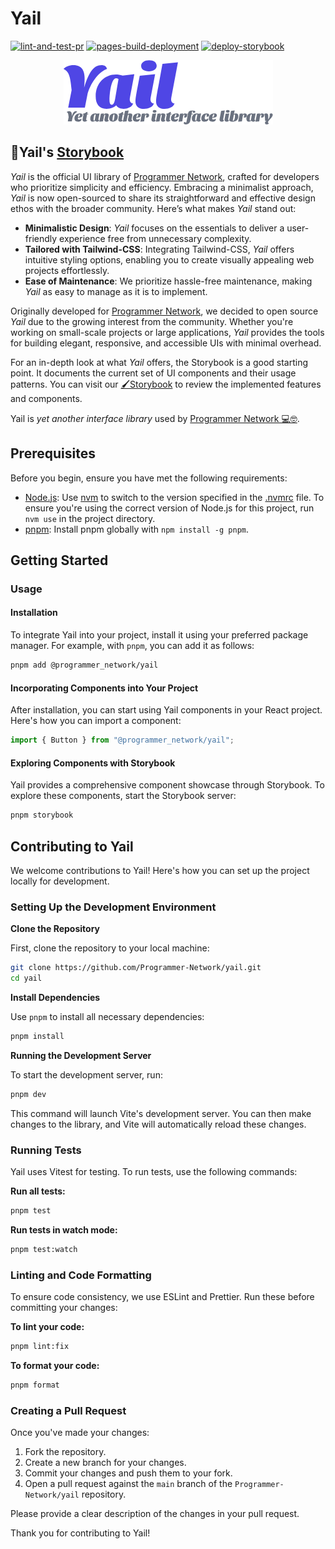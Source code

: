 # Yail

[![lint-and-test-pr](https://github.com/Programmer-Network/yail/actions/workflows/lint-and-test.yaml/badge.svg)](https://github.com/Programmer-Network/yail/actions/workflows/lint-and-test.yaml)
[![pages-build-deployment](https://github.com/Programmer-Network/yail/actions/workflows/pages/pages-build-deployment/badge.svg)](https://github.com/Programmer-Network/yail/actions/workflows/pages/pages-build-deployment)
[![deploy-storybook](https://github.com/Programmer-Network/yail/actions/workflows/deploy-storybook.yaml/badge.svg)](https://github.com/Programmer-Network/yail/actions/workflows/deploy-storybook.yaml)

<p align="center">
  <img src="./assets/images/yail-logo.png">
</p>

## 🎨Yail's [Storybook](https://yail.programmer.network)

_Yail_ is the official UI library of
[Programmer Network](https://programmer.network), crafted for developers who
prioritize simplicity and efficiency. Embracing a minimalist approach, _Yail_ is
now open-sourced to share its straightforward and effective design ethos with
the broader community. Here’s what makes _Yail_ stand out:

- **Minimalistic Design**: _Yail_ focuses on the essentials to deliver a
  user-friendly experience free from unnecessary complexity.
- **Tailored with Tailwind-CSS**: Integrating Tailwind-CSS, _Yail_ offers
  intuitive styling options, enabling you to create visually appealing web
  projects effortlessly.
- **Ease of Maintenance**: We prioritize hassle-free maintenance, making _Yail_
  as easy to manage as it is to implement.

Originally developed for [Programmer Network](https://programmer.network), we
decided to open source _Yail_ due to the growing interest from the community.
Whether you're working on small-scale projects or large applications, _Yail_
provides the tools for building elegant, responsive, and accessible UIs with
minimal overhead.

For an in-depth look at what _Yail_ offers, the Storybook is a good starting
point. It documents the current set of UI components and their usage patterns.
You can visit our [🖌️Storybook](https://yail.programmer.network) to review the
implemented features and components.

Yail is _yet another interface library_ used by
[Programmer Network 💻🤓](https://programmer.network).

## Prerequisites

Before you begin, ensure you have met the following requirements:

- [Node.js](https://nodejs.org/en/): Use [nvm](https://github.com/nvm-sh/nvm) to
  switch to the version specified in the [.nvmrc](./.nvmrc) file. To ensure
  you're using the correct version of Node.js for this project, run `nvm use` in
  the project directory.
- [pnpm](https://pnpm.io/): Install pnpm globally with `npm install -g pnpm`.


## Getting Started

### Usage

#### Installation

To integrate Yail into your project, install it using your preferred package manager. For example, with `pnpm`, you can add it as follows:

```bash
pnpm add @programmer_network/yail
```

#### Incorporating Components into Your Project

After installation, you can start using Yail components in your React project. Here's how you can import a component:

```jsx
import { Button } from "@programmer_network/yail";
```

#### Exploring Components with Storybook

Yail provides a comprehensive component showcase through Storybook. To explore these components, start the Storybook server:

```bash
pnpm storybook
```

## Contributing to Yail

We welcome contributions to Yail! Here's how you can set up the project locally for development.

### Setting Up the Development Environment

**Clone the Repository**

First, clone the repository to your local machine:

```bash
git clone https://github.com/Programmer-Network/yail.git
cd yail
```

**Install Dependencies**

Use `pnpm` to install all necessary dependencies:

```bash
pnpm install
```

**Running the Development Server**

To start the development server, run:

```bash
pnpm dev
```

This command will launch Vite's development server. You can then make changes to the library, and Vite will automatically reload these changes.

### Running Tests

Yail uses Vitest for testing. To run tests, use the following commands:

**Run all tests:**

```bash
pnpm test
```

**Run tests in watch mode:**

```bash
pnpm test:watch
```

### Linting and Code Formatting

To ensure code consistency, we use ESLint and Prettier. Run these before committing your changes:

**To lint your code:**

```bash
pnpm lint:fix
```

**To format your code:**

```bash
pnpm format
```

### Creating a Pull Request

Once you've made your changes:

1. Fork the repository.
2. Create a new branch for your changes.
3. Commit your changes and push them to your fork.
4. Open a pull request against the `main` branch of the `Programmer-Network/yail` repository.

Please provide a clear description of the changes in your pull request.

Thank you for contributing to Yail!